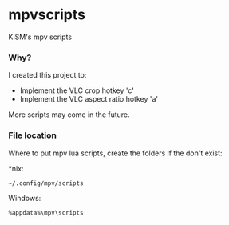 # mpvscripts
KiSM's mpv scripts

### Why?
I created this project to:
- Implement the VLC crop hotkey 'c'
- Implement the VLC aspect ratio hotkey 'a'

More scripts may come in the future.

### File location

Where to put mpv lua scripts, create the folders if the don't exist:

\*nix:

`~/.config/mpv/scripts`

Windows:

`%appdata%\mpv\scripts`
